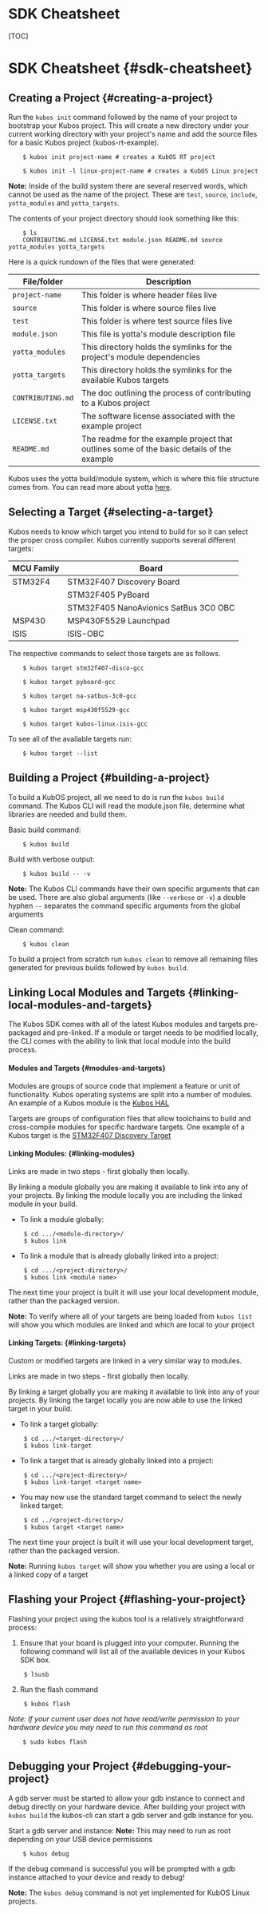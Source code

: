 # SDK Cheatsheet

[TOC]

# SDK Cheatsheet {#sdk-cheatsheet}

## Creating a Project {#creating-a-project}

Run the `kubos init` command followed by the name of your project to bootstrap your Kubos project. This will create a new directory under your current working directory with your project's name and add the source files for a basic Kubos project (kubos-rt-example).

        $ kubos init project-name # creates a KubOS RT project

        $ kubos init -l linux-project-name # creates a KubOS Linux project

**Note:** Inside of the build system there are several reserved words, which cannot be used as the name of the project. These are `test`, `source`, `include`, `yotta_modules` and `yotta_targets`.

The contents of your project directory should look something like this:

        $ ls
        CONTRIBUTING.md LICENSE.txt module.json README.md source yotta_modules yotta_targets

Here is a quick rundown of the files that were generated:

| File/folder   | Description  |
| ------------- |-------------|
| `project-name` | This folder is where header files live |
| `source`   | This folder is where source files live |
| `test`    | This folder is where test source files live |
| `module.json` | This file is yotta's module description file |
| `yotta_modules` | This directory holds the symlinks for the project's module dependencies|
| `yotta_targets` | This directory holds the symlinks for the available Kubos targets|
| `CONTRIBUTING.md` | The doc outlining the process of contributing to a Kubos project|
| `LICENSE.txt` | The software license associated with the example project|
| `README.md` | The readme for the example project that outlines some of the basic details of the example|


Kubos uses the yotta build/module system, which is where this file structure comes from. You can read more about yotta [here](http://yottadocs.mbed.com/).

## Selecting a Target {#selecting-a-target}

Kubos needs to know which target you intend to build for so it can select the proper cross compiler. Kubos currently supports several different targets:

| MCU Family   | Board  |
| ------------- |-------------|
| STM32F4 | STM32F407 Discovery Board |
|    |  STM32F405 PyBoard |
|  | STM32F405 NanoAvionics SatBus 3C0 OBC |
| MSP430     | MSP430F5529 Launchpad |
| ISIS       | ISIS-OBC |


The respective commands to select those targets are as follows.

        $ kubos target stm32f407-disco-gcc

        $ kubos target pyboard-gcc

        $ kubos target na-satbus-3c0-gcc

        $ kubos target msp430f5529-gcc

        $ kubos target kubos-linux-isis-gcc

To see all of the available targets run:

        $ kubos target --list

## Building a Project {#building-a-project}

To build a KubOS project, all we need to do is run the `kubos build` command. The Kubos CLI will read the module.json file, determine what libraries are needed and build them.

Basic build command:

        $ kubos build

Build with verbose output:

        $ kubos build -- -v

**Note:** The Kubos CLI commands have their own specific arguments that can be used. There are also global arguments (like `--verbose` or `-v`) a double hyphen `--` separates the command specific arguments from the global arguments

Clean command:

        $ kubos clean

To build a project from scratch run `kubos clean` to remove all remaining files generated for previous builds followed by `kubos build`.

## Linking Local Modules and Targets {#linking-local-modules-and-targets}

The Kubos SDK comes with all of the latest Kubos modules and targets pre-packaged and pre-linked. If a module or target needs to be modified locally, the CLI comes with the ability to link that local module into the build process.

#### Modules and Targets {#modules-and-targets}

Modules are groups of source code that implement a feature or unit of functionality. Kubos operating systems are split into a number of modules. An example of a Kubos module is the [Kubos HAL](https://github.com/kubostech/kubos/tree/master/hal/kubos-hal)

Targets are groups of configuration files that allow toolchains to build and cross-compile modules for specific hardware targets. One example of a Kubos target is the [STM32F407 Discovery Target](https://github.com/kubostech/kubos/tree/master/targets/target-stm32f407-disco-gcc)

#### Linking Modules: {#linking-modules}

 Links are made in two steps - first globally then locally.

 By linking a module globally you are making it available to link into any of your projects. By linking the module locally you are including the linked module in your build.

 * To link a module globally:

        $ cd .../<module-directory>/
        $ kubos link

 * To link a module that is already globally linked into a project:

        $ cd .../<project-directory>/
        $ kubos link <module name>

The next time your project is built it will use your local development module, rather than the packaged version.

**Note:** To verify where all of your targets are being loaded from `kubos list` will show you which modules are linked and which are local to your project

#### Linking Targets: {#linking-targets}

 Custom or modified targets are linked in a very similar way to modules.

 Links are made in two steps - first globally then locally.

 By linking a target globally you are making it available to link into any of your projects. By linking the target locally you are now able to use the linked target in your build.

 * To link a target globally:

        $ cd .../<target-directory>/
        $ kubos link-target

 * To link a target that is already globally linked into a project:

        $ cd .../<project-directory>/
        $ kubos link-target <target name>

 * You may now use the standard target command to select the newly linked target:

        $ cd ../<project-directory>/
        $ kubos target <target name>

The next time your project is built it will use your local development target, rather than the packaged version.

**Note:** Running `kubos target` will show you whether you are using a local or a linked copy of a target

## Flashing your Project {#flashing-your-project}

Flashing your project using the kubos tool is a relatively straightforward process:

1. Ensure that your board is plugged into your computer. Running the following command will list all of the available devices in your Kubos SDK box.

        $ lsusb

2. Run the flash command

        $ kubos flash

*Note: If your current user does not have read/write permission to your hardware device you may need to run this command as root*

        $ sudo kubos flash

## Debugging your Project {#debugging-your-project}

A gdb server must be started to allow your gdb instance to connect and debug directly on your hardware device.
After building your project with `kubos build` the kubos-cli can start a gdb server and gdb instance for you.

Start a gdb server and instance:
**Note:** This may need to run as root depending on your USB device permissions

        $ kubos debug

If the debug command is successful you will be prompted with a gdb instance attached to your device and ready to debug!

**Note:** The `kubos debug` command is not yet implemented for KubOS Linux projects.
